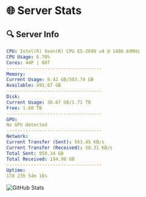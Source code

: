 # 🌐 Server Stats
## 🔍 Server Info
```yaml
CPU: Intel(R) Xeon(R) CPU E5-2699 v4 @ 1400.69MHz
CPU Usage: 6.70%
Cores: 44P | 88T
-----------------------------------
Memory:
Current Usage: 8.42 GB/503.74 GB
Available: 491.87 GB
-----------------------------------
Disk:
Current Usage: 30.67 GB/1.71 TB
Free: 1.60 TB
-----------------------------------
GPU:
No GPU detected
-----------------------------------
Network:
Current Transfer (Sent): 563.45 KB/s
Current Transfer (Received): 58.31 KB/s
Total Sent: 950.34 GB
Total Received: 194.98 GB
-----------------------------------
Uptime:
17d 23h 54m 18s
```
![GitHub Stats](https://img.shields.io/badge/Updated-2025-05-07_17:03:06-blue)